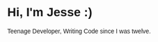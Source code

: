 <html>
   <head>
      <meta charset="UTF-8"/>
      <meta name="og:title" content="Jesse Hasty's GitHub README page"/>
      <meta name="og:date" content="2024-12-20"/>
   </head>
   <body>
      <div class="center-align"/>
        <h1>Hi, I'm Jesse :)</h1>
         <p>Teenage Developer, Writing Code since I was twelve.</p>
      </div>
   </body>
</html>
<style>
@import url('https://fonts.googleapis.com/css2?family=Montserrat:ital,wght@0,100..900;1,100..900&family=Roboto+Condensed:ital,wght@0,100..900;1,100..900&family=Roboto:ital,wght@0,100;0,300;0,400;0,500;0,700;0,900;1,100;1,300;1,400;1,500;1,700;1,900&display=swap');
   .center-align {
      font-family: "Montserrat", sans-serif;
   }
</style>

